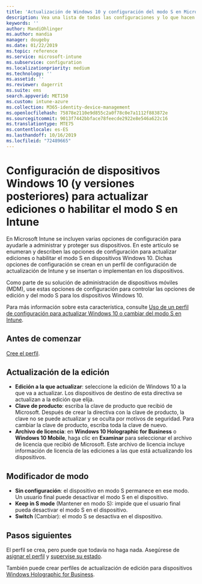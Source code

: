 ```yaml
---
title: 'Actualización de Windows 10 y configuración del modo S en Microsoft Intune: Azure | Microsoft Docs'
description: Vea una lista de todas las configuraciones y lo que hacen al actualizar una edición de Windows 10 en un dispositivo o habilite el modo de S en un dispositivo con un perfil de configuración de dispositivo en Microsoft Intune.
keywords: ''
author: MandiOhlinger
ms.author: mandia
manager: dougeby
ms.date: 01/22/2019
ms.topic: reference
ms.service: microsoft-intune
ms.subservice: configuration
ms.localizationpriority: medium
ms.technology: ''
ms.assetid: ''
ms.reviewer: dagerrit
ms.suite: ems
search.appverid: MET150
ms.custom: intune-azure
ms.collection: M365-identity-device-management
ms.openlocfilehash: 75878e2110e9d855c2a0f78c0e7a1112f883872e
ms.sourcegitcommit: 9013f7442bbface78feecde2922e8e546a622c16
ms.translationtype: MTE75
ms.contentlocale: es-ES
ms.lasthandoff: 10/16/2019
ms.locfileid: "72489665"
---
```

# <a name="windows-10-and-newer-device-settings-to-upgrade-editions-or-enable-s-mode-in-intune"></a>Configuración de dispositivos Windows 10 (y versiones posteriores) para actualizar ediciones o habilitar el modo S en Intune

En Microsoft Intune se incluyen varias opciones de configuración para ayudarle a administrar y proteger sus dispositivos. En este artículo se enumeran y describen las opciones de configuración para actualizar ediciones o habilitar el modo S en dispositivos Windows 10. Dichas opciones de configuración se crean en un perfil de configuración de actualización de Intune y se insertan o implementan en los dispositivos.

Como parte de su solución de administración de dispositivos móviles (MDM), use estas opciones de configuración para controlar las opciones de edición y del modo S para los dispositivos Windows 10.

Para más información sobre esta característica, consulte [Uso de un perfil de configuración para actualizar Windows 10 o cambiar del modo S en Intune](edition-upgrade-configure-windows-10.md).

## <a name="before-you-begin"></a>Antes de comenzar

[Cree el perfil](edition-upgrade-configure-windows-10.md#create-the-profile).

## <a name="edition-upgrade"></a>Actualización de la edición

- **Edición a la que actualizar**: seleccione la edición de Windows 10 a la que va a actualizar. Los dispositivos de destino de esta directiva se actualizan a la edición que elija.
- **Clave de producto**: escriba la clave de producto que recibió de Microsoft. Después de crear la directiva con la clave de producto, la clave no se puede actualizar y se oculta por motivos de seguridad. Para cambiar la clave de producto, escriba toda la clave de nuevo.
- **Archivo de licencia**: en **Windows 10 Holographic for Business** o **Windows 10 Mobile**, haga clic en **Examinar** para seleccionar el archivo de licencia que recibió de Microsoft. Este archivo de licencia incluye información de licencia de las ediciones a las que está actualizando los dispositivos.

## <a name="mode-switch"></a>Modificador de modo

- **Sin configuración**: el dispositivo en modo S permanece en ese modo. Un usuario final puede desactivar el modo S en el dispositivo.
- **Keep in S mode** (Mantener en modo S): impide que el usuario final pueda desactivar el modo S en el dispositivo.
- **Switch** (Cambiar): el modo S se desactiva en el dispositivo.

## <a name="next-steps"></a>Pasos siguientes

El perfil se crea, pero puede que todavía no haga nada. Asegúrese de [asignar el perfil](device-profile-assign.md) y [supervise su estado](device-profile-monitor.md).

También puede crear perfiles de actualización de edición para dispositivos [Windows Holographic for Business](holographic-upgrade.md).
